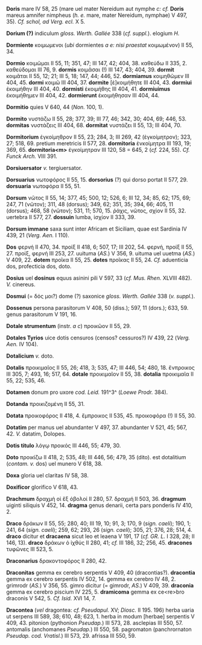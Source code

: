 **Doris** mare IV 58, 25 (mare uel mater Nereidum aut nymphe *c: cf.*
**Doris** mareus amnifer nimpheus (*h. e.* mare, mater Nereidum,
nymphae) V 497, 35). *Cf. schol, ad Verg. ecl.* X 5.

**Dorium (?)** indiculum *gloss. Werth. Gallée* 338 (*cf. suppl.*).
elogium *H.*

**Dormiente** κοιμωμενοι (*ubi* dormientes *a e: nisi praestat*
κοιμωμένον) II 55, 34.

**Dormio** κοιμῶμαι II 55, 11; 351, 47; III 147, 42; 404, 38. καθεύδω II
335, 2. καθεύδομαι III 76, 9. **dormis** κοιμᾶσαι (!) III 147, 43; 404,
39. **dormit** κοιμᾶται II 55, 12; 21; III 5, 18; 147, 44; 446, 52.
**dormiamus** κοιμηθῶμεν III 404, 45. **dormi** κοιμῶ III 404, 37.
**dormite** [ἐ]κοιμήθητε III 404, 43. **dormiui** ἐκοιμήθην III 404,
40. **dormisti** ἐκοιμήθης III 404, 41. **dormiuimus** ἐκοιμήθημεν III
404, 42. **dormierunt** ἐκοιμήθησαν III 404, 44.

**Dormitio** quies V 640, 44 (*Non.* 100, 1).

**Dormito** νυστάζω II 55, 28; 377, 39; III 77, 46; 342, 30; 404, 69;
446, 53. **dormitas** νυστάζεις III 404, 68. **dormitat** νυστάζει II
55, 13; III 404, 70.

**Dormitorium** ἐγκοίμηθρον II 55, 23; 284, 3; III 269, 42
(ἐγκοίμητρον); 323, 27; 518, 69. pretium meretricis II 577, 28.
**dormitoria** ἐνκοίμητρα III 193, 19; 369, 65. **dormitoria\<m\>**
ἐγκοίμητραν III 120, 58 = 645, 2 (*cf.* 224, 55). *Cf. Funck Arch.* VIII
391.

**Dorsiuersator** *v.* tergiuersator.

**Dorsuarius** νωτοφόρος II 55, 15. **dorsorius** (?) qui dorso portat II
577, 29. **dorsuaria** νωτοφόρα II 55, 51.

**Dorsum** νῶτος II 55, 14; 377, 45; 500, 12; 526, 6; III 12, 34; 85,
62; 175, 69; 247, 71 (νῶτον); 311, 48 (dorsus); 349, 62; 351, 35; 394,
66; 405, 11 (dorsus); 468, 58 (νῶτον); 531, 11; 570, 15. ῥάχις, νῶτος,
σχίον II 55, 32. uertebra II 577, 27. **dossuin** lumba, ἰσχίον II 333,
39.

**Dorsum immane** saxa sunt inter Africam et Siciliam, quae est Sardinia
IV 439, 21 (*Verg. Aen.* I 110).

**Dos** φερνή II 470, 34. προίξ II 418, 6; 507, 17; III 202, 54. φερνή,
προίξ II 55, 27. προίξ, φερνή III 253, 27. uuituma (*AS.*) V 356, 9.
uituma uel uuetma (*AS.*) V 409, 22. **dotem** προῖκα II 55, 25.
**dotes** προῖκας II 55, 24. *Cf.* aduenticia dos, profecticia dos,
doto.

**Dosius** uel **dosinus** equus asinini pili V 597, 33 (*cf. Mus.
Rhen.* XLVIII 482). *V.* cinereus.

**Dosmui** (= δός μοι?) dome (?) saxonice *gloss. Werth. Gallée* 338
(*v. suppl.*).

**Dossenus** persona parasitorum V 408, 50 (diss.); 597, 11 (dors.);
633, 59. genus parasitorum V 191, 16.

**Dotale strumentum** (instr. *a c*) προικῶον II 55, 29.

**Dotales Tyrios** uice dotis censuros (censos? cessuros?) IV 439, 22
(*Verg. Aen.* IV 104).

**Dotalicium** *v.* doto.

**Dotalis** προικιμαῖος II 55, 26; 418, 3; 535, 47; III 446, 54; 480,
18. ἔνπροικος III 305, 7; 493, 16; 517, 64. **dotale** προικιμαῖον II
55, 38. **dotalia** προικιμαῖα II 55, 22; 535, 46.

**Dotamen** donum pro uxore *cod. Leid.* 191^3^ (*Loewe Prodr.* 384).

**Dotanda** προικιζομένη II 55, 31.

**Dotata** προικοφόρος II 418, 4. ἔμπροικος II 535, 45. προικοφόρα (!)
II 55, 30.

**Dotatim** per manus uel abundanter V 497, 37. abundanter V 521, 45;
567, 42. *V.* datatim, Dolopes.

**Dotis titulo** λόγῳ προικός III 446, 55; 479, 30.

**Doto** προικίζω II 418, 2; 535, 48; III 446, 56; 479, 35 (dito). est
dotalitium (*contam. v.* dos) uel munero V 618, 38.

**Doxa** gloria uel claritas IV 58, 38.

**Doxificor** glorifico V 618, 43.

**Drachmum** δραχμὴ οἱ ἓξ ὀβολοί II 280, 57. δραχμή II 503, 36.
**dragmum** uiginti siliquis V 452, 14. **dragma** genus denarii, certa
pars ponderis IV 410, 2.

**Draco** δράκων II 55, 55; 280, 40; III 19, 10; 91, 3; 170, 9 (*sign.*
*caeli*); 190, 1; 241, 64 (*sign. caeli*); 259, 62; 293, 26 (*sign.*
*caeli*); 305, 21; 376, 28; 514, 4. **draco** dicitur et **dracaena**
sicut leo et leaena V 191, 17 (*cf. GR. L.* I 328, 28; II 146, 13).
**draco** δράκων ὁ ἰχθύς II 280, 41; *cf.* III 186, 32; 256, 45.
**dracones** τυφῶνες III 523, 5.

**Draconarius** δρακοντοφόρος II 280, 42.

**Draconitas** gemma ex cerebro serpentis V 409, 40 (dracontias?).
**dracontia** gemma ex cerebro serpentis IV 502, 14. gemma ex cerebro IV
48, 2. grimrodr (*AS.*) V 356, 55. gimro dicitur (= gimrodr, *AS.*) V
409, 39. **draconia** gemma ex cerebro piscium IV 225, 5. **dramicoma**
gemma ex ce\<re\>bro draconis V 542, 5. *Cf. Isid.* XVI 14, 7.

**Dracontea** (*vel* dragontea: *cf. Pseudapul.* XV; *Diosc.* II 195.
196) herba uaria ut serpens III 589, 38; 610, 48; 623, 1. herba in modum
[herbae] serpentis V 409, 43. pitonion (pythonion *Pseudap.*) III 573,
28. asclepias III 550, 57. antomalis (anchomanes *Pseudap.*) III 550,
58. pagromaton (panchrornaton *Pseudap. cod. Vratisl.*) III 573, 29.
afrissa III 550, 59.
